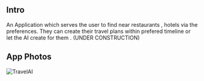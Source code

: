 ## Intro 
An Application which serves the user to find near restaurants , hotels via the preferences. They can create their travel plans within prefered timeline or let the AI create for them . (UNDER CONSTRUCTION)

## App Photos

![TravelAI](https://github.com/zeynalnicat/TravelAI/assets/65115194/17f45ad6-7d07-4c10-85af-c4534b053518)



